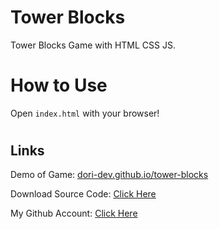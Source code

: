 # Tower Blocks

Tower Blocks Game with HTML CSS JS.

#

# How to Use

Open `index.html` with your browser!

#

## Links

Demo of Game: [dori-dev.github.io/tower-blocks](https://dori-dev.github.io/tower-blocks/)

Download Source Code: [Click Here](https://github.com/dori-dev/tower-blocks/archive/refs/heads/master.zip)

My Github Account: [Click Here](https://github.com/dori-dev/)
